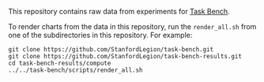 This repository contains raw data from experiments for [Task
Bench](https://github.com/StanfordLegion/task-bench).

To render charts from the data in this repository, run the
`render_all.sh` from one of the subdirectories in this repository. For
example:

```
git clone https://github.com/StanfordLegion/task-bench.git
git clone https://github.com/StanfordLegion/task-bench-results.git
cd task-bench-results/compute
../../task-bench/scripts/render_all.sh
```
